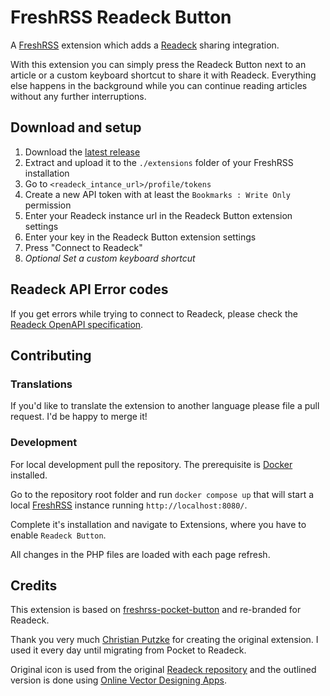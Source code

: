 # FreshRSS Readeck Button
A [FreshRSS](https://freshrss.org/) extension which adds a [Readeck](https://readeck.org/en/) sharing integration.

With this extension you can simply press the Readeck Button next to an article or a custom keyboard shortcut to share it with Readeck. Everything else happens in the background while you can continue reading articles without any further interruptions.

## Download and setup
1. Download the [latest release](https://github.com/christian-putzke/freshrss-readeck-button/releases)
2. Extract and upload it to the `./extensions` folder of your FreshRSS installation
3. Go to `<readeck_intance_url>/profile/tokens`
4. Create a new API token with at least the `Bookmarks : Write Only` permission
5. Enter your Readeck instance url in the Readeck Button extension settings
6. Enter your key in the Readeck Button extension settings
7. Press "Connect to Readeck"
8. *Optional Set a custom keyboard shortcut*

## Readeck API Error codes
If you get errors while trying to connect to Readeck, please check the [Readeck OpenAPI specification](https://codeberg.org/readeck/readeck/src/branch/main/docs/api/api.yaml).

## Contributing

### Translations
If you'd like to translate the extension to another language please file a pull request. I'd be happy to merge it!

### Development
For local development pull the repository. The prerequisite is [Docker](https://www.docker.com/) installed.

Go to the repository root folder and run `docker compose up` that will start a local [FreshRSS](https://www.freshrss.org/) instance running `http://localhost:8080/`.

Complete it's installation and navigate to Extensions, where you have to enable `Readeck Button`.

All changes in the PHP files are loaded with each page refresh.

## Credits

This extension is based on [freshrss-pocket-button](https://github.com/christian-putzke/freshrss-pocket-button) and re-branded for Readeck.

Thank you very much [Christian Putzke](https://github.com/christian-putzke) for creating the original extension. I used it every day until migrating from Pocket to Readeck.

Original icon is used from the original [Readeck repository](https://codeberg.org/readeck/readeck) and the outlined version is done using [Online Vector Designing Apps](https://vectordad.com/photo-to-outline/).
